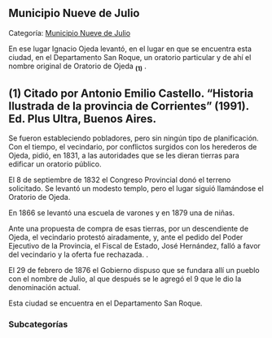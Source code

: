 ## Municipio Nueve de Julio

Categoría: [Municipio Nueve de Julio](http://descubrircorrientes.com.ar/2012/index.php/1950-geografia/9-geografia-politica/departamento-san-roque/division-politica-de-san-roque-municipios/municipio-nueve-de-julio)

En ese lugar Ignacio Ojeda levantó, en el lugar en que se encuentra esta ciudad, en el Departamento San Roque, un oratorio particular y de ahí el nombre original de Oratorio de Ojeda <sub><strong><span><span>(1)</span></span></strong></sub> .

## **(1) Citado por Antonio Emilio Castello. “Historia Ilustrada de la provincia de Corrientes” (1991). Ed. Plus Ultra, Buenos Aires.**

Se fueron estableciendo pobladores, pero sin ningún tipo de planificación. Con el tiempo, el vecindario, por conflictos surgidos con los herederos de Ojeda, pidió, en 1831, a las autoridades que se les dieran tierras para edificar un oratorio público.

El 8 de septiembre de 1832 el Congreso Provincial donó el terreno solicitado. Se levantó un modesto templo, pero el lugar siguió llamándose el Oratorio de Ojeda.

En 1866 se levantó una escuela de varones y en 1879 una de niñas.

Ante una propuesta de compra de esas tierras, por un descendiente de Ojeda, el vecindario protestó airadamente, y, ante el pedido del Poder Ejecutivo de la Provincia, el Fiscal de Estado, José Hernández, falló a favor del vecindario y la oferta fue rechazada. .

El 29 de febrero de 1876 el Gobierno dispuso que se fundara allí un pueblo con el nombre de Julio, al que después se le agregó el 9 que le dio la denominación actual.

Esta ciudad se encuentra en el Departamento San Roque.

### Subcategorías